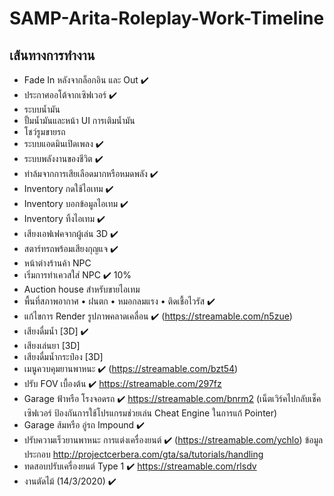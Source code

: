 # SAMP-Arita-Roleplay-Work-Timeline
## เส้นทางการทำงาน
- Fade In หลังจากล็อกอิน และ Out :heavy_check_mark:
- ประกาศออโต้จากเซิฟเวอร์ :heavy_check_mark:
- ระบบน้ำมัน 
- ปั้มน้ำมันและหน้า UI การเติมน้ำมัน
- โชว์รูมขายรถ
- ระบบแอดมินเปิดเพลง :heavy_check_mark:
- ระบบพลังงานของชีวิต :heavy_check_mark:
- ท่าล้มจากการเสียเลือดมากหรือหมดพลัง :heavy_check_mark:
- Inventory กดใช้ไอเทม :heavy_check_mark:
- Inventory บอกข้อมูลไอเทม :heavy_check_mark:
- Inventory ทิ้งไอเทม :heavy_check_mark:
- เสียงเอฟเฟคจากผู้เล่น 3D :heavy_check_mark:
- สตาร์ทรถพร้อมเสียงกุญแจ :heavy_check_mark:
- หน้าต่างร้านค้า NPC
- เริ่มการทำเควสใส่ NPC :heavy_check_mark: 10%
- Auction house สำหรับขายไอเทม
- พื้นที่สภาพอากาศ
• ฝนตก
• หมอกลมแรง
• ติดเชื้อไวรัส :heavy_check_mark:
- แก้ไขการ Render รูปภาพคลาดเคลื่อน :heavy_check_mark: (https://streamable.com/n5zue)
- เสียงดื่มน้ำ [3D] :heavy_check_mark:
- เสียงเล่นยา [3D]
- เสียงดื่มน้ำกระป๋อง [3D]
- เมนูควบคุมยานพาหนะ :heavy_check_mark: (https://streamable.com/bzt54)
- ปรับ FOV เบื้องต้น :heavy_check_mark: https://streamable.com/297fz
- Garage ฟ้าหรือ โรงจอดรถ :heavy_check_mark: https://streamable.com/bnrm2
(เน็ตเวิร์คไปกลับเช็คเซิฟเวอร์ ป้องกันการใช้โปรแกรมช่วยเล่น Cheat Engine ในการแก้ Pointer)
- Garage ส้มหรือ อู่รถ Impound :heavy_check_mark:
- ปรับความเร็วยานพาหนะ การแต่งเครื่องยนต์ ✔️ (https://streamable.com/ychlo) 
ข้อมูลประกอบ
http://projectcerbera.com/gta/sa/tutorials/handling
- ทดสอบปรับเครื่องยนต์ Type 1 :heavy_check_mark:
https://streamable.com/rlsdv
- งานตัดไม้ (14/3/2020) :heavy_check_mark:
